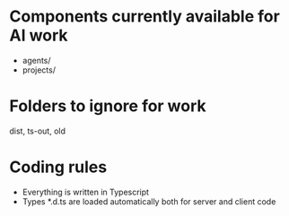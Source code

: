# Components currently available for AI work
- agents/
- projects/

# Folders to ignore for work
dist, ts-out, old

# Coding rules
- Everything is written in Typescript
- Types *.d.ts are loaded automatically both for server and client code

